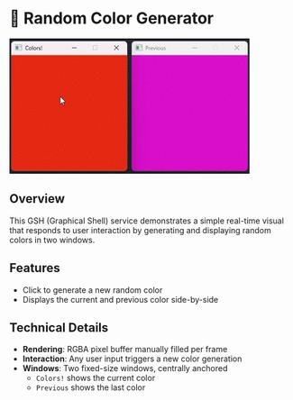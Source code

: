 # 🎨 Random Color Generator

![Preview](preview.gif)

## Overview

This GSH (Graphical Shell) service demonstrates a simple real-time visual that responds to user interaction by generating and displaying random colors in two windows.

## Features

- Click to generate a new random color
- Displays the current and previous color side-by-side

## Technical Details

- **Rendering**: RGBA pixel buffer manually filled per frame
- **Interaction**: Any user input triggers a new color generation
- **Windows**: Two fixed-size windows, centrally anchored
  - `Colors!` shows the current color
  - `Previous` shows the last color
